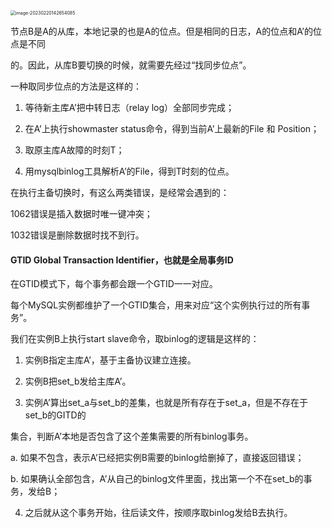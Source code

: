 <img src="/Users/wangfusheng/Documents/notes/mysql/mysql45讲笔记/.assets/image-20230220142654085.png" alt="image-20230220142654085" style="zoom:50%;" /> 

节点B是A的从库，本地记录的也是A的位点。但是相同的日志，A的位点和A’的位点是不同 

的。因此，从库B要切换的时候，就需要先经过“找同步位点”。

一种取同步位点的方法是这样的： 

1. 等待新主库A’把中转日志（relay log）全部同步完成； 

2. 在A’上执行showmaster status命令，得到当前A’上最新的File 和 Position； 

3. 取原主库A故障的时刻T； 

4. 用mysqlbinlog工具解析A’的File，得到T时刻的位点。





在执行主备切换时，有这么两类错误，是经常会遇到的： 

1062错误是插入数据时唯一键冲突； 

1032错误是删除数据时找不到行。 



#### GTID Global Transaction Identifier，也就是全局事务ID

在GTID模式下，每个事务都会跟一个GTID一一对应。

每个MySQL实例都维护了一个GTID集合，用来对应“这个实例执行过的所有事务”。



我们在实例B上执行start slave命令，取binlog的逻辑是这样的： 

1. 实例B指定主库A’，基于主备协议建立连接。 

2. 实例B把set_b发给主库A’。 

3. 实例A’算出set_a与set_b的差集，也就是所有存在于set_a，但是不存在于set_b的GITD的 

集合，判断A’本地是否包含了这个差集需要的所有binlog事务。 

a. 如果不包含，表示A’已经把实例B需要的binlog给删掉了，直接返回错误； 

b. 如果确认全部包含，A’从自己的binlog文件里面，找出第一个不在set_b的事务，发给B； 

4. 之后就从这个事务开始，往后读文件，按顺序取binlog发给B去执行。 